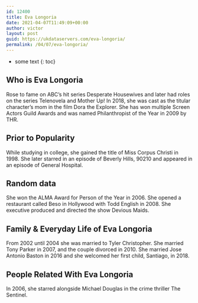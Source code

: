 ```yaml
---
id: 12400
title: Eva Longoria
date: 2021-04-07T11:49:09+00:00
author: victor
layout: post
guid: https://ukdataservers.com/eva-longoria/
permalink: /04/07/eva-longoria/
---
```


* some text
{: toc}


## Who is Eva Longoria



Rose to fame on ABC&#8217;s hit series Desperate Housewives and later had roles on the series Telenovela and Mother Up! In 2018, she was cast as the titular character&#8217;s mom in the film Dora the Explorer. She has won multiple Screen Actors Guild Awards and was named Philanthropist of the Year in 2009 by THR.  

                
                
                
## Prior to Popularity



While studying in college, she gained the title of Miss Corpus Christi in 1998. She later starred in an episode of Beverly Hills, 90210 and appeared in an episode of General Hospital. 

                
                
                
## Random data



She won the ALMA Award for Person of the Year in 2006. She opened a restaurant called Beso in Hollywood with Todd English in 2008. She executive produced and directed the show Devious Maids.

                
                
                
## Family & Everyday Life of Eva Longoria



From 2002 until 2004 she was married to Tyler Christopher. She married Tony Parker in 2007, and the couple divorced in 2010. She married Jose Antonio Baston in 2016 and she welcomed her first child, Santiago, in 2018. 

                
                
                
## People Related With Eva Longoria



In 2006, she starred alongside Michael Douglas in the crime thriller The Sentinel. 

                
              
            
          
          
          